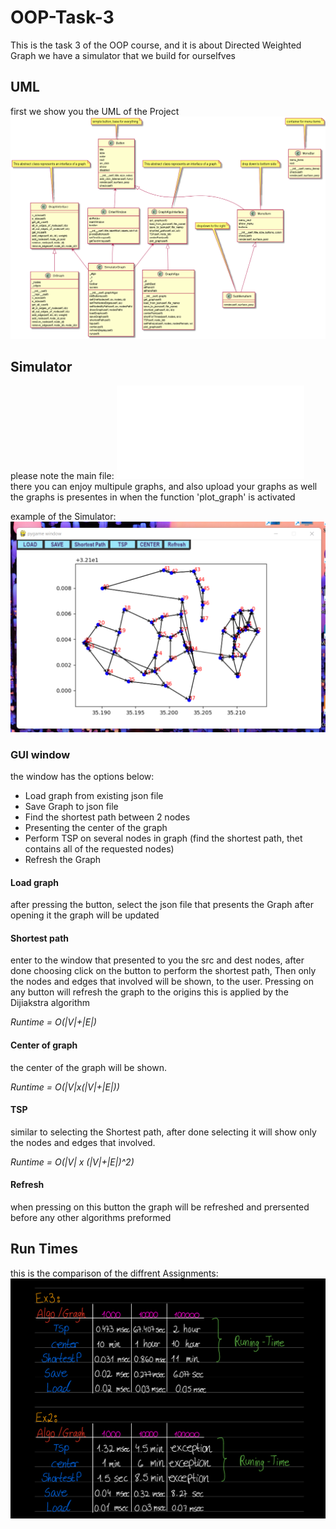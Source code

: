# OOP-Task-3
This is the task 3 of the OOP course, and it is about Directed Weighted Graph
we have a simulator that we build for ourselfves

## UML
first we show you the UML of the Project
![umlDig](/Ex3/pics/UML.png)

## Simulator
please note the main file: ![mainfile](/Ex3/src/main.py)
there you can enjoy multipule graphs, and also upload your graphs as well
the graphs is presentes in when the function 'plot_graph' is activated

example of the Simulator:
![simWind](/Ex3/pics/graphExm.png)

### GUI window
the window has the options below:
 - Load graph from existing json file
 - Save Graph to json file
 - Find the shortest path between 2 nodes
 - Presenting the center of the graph
 - Perform TSP on several nodes in graph (find the shortest path, thet contains all of the requested nodes)
 - Refresh the Graph

#### Load graph
after pressing the button, select the json file that presents the Graph
after opening it the graph will be updated


#### Shortest path
enter to the window that presented to you the src and dest nodes,
after done choosing click on the button to perform the shortest path,
Then only the nodes and edges that involved will be shown, to the user.
Pressing on any button will refresh the graph to the origins
this is applied by the Dijiakstra algorithm

*Runtime = O(|V|+|E|)*


#### Center of graph
the center of the graph will be shown.

*Runtime = O(|V|x(|V|+|E|))*

#### TSP
similar to selecting the Shortest path, after done selecting it will show only the nodes and edges that involved.

*Runtime = O(|V| x (|V|+|E|)^2)*

#### Refresh
when pressing on this button the graph will be refreshed and prersented before any other algorithms preformed


## Run Times
this is the comparison of the diffrent Assignments:
![rtPic](/Ex3/pics/rt.png)


